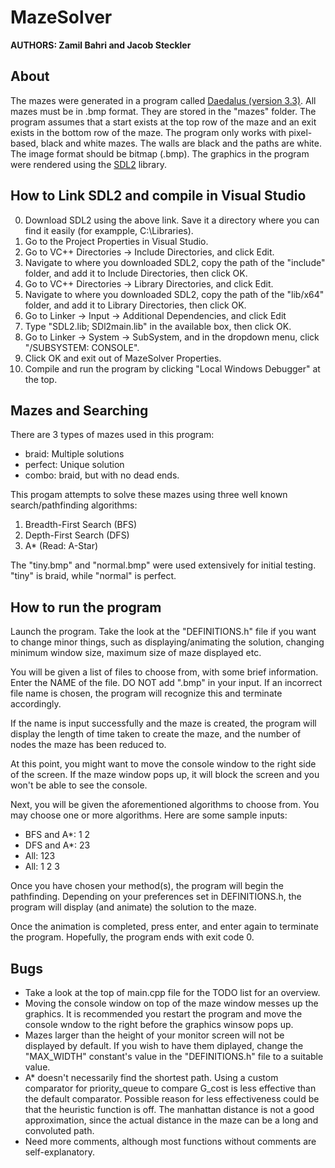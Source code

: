 # MazeSolver

**AUTHORS: Zamil Bahri and Jacob Steckler**

<h2>About</h2>

The mazes were generated in a program called [Daedalus (version 3.3)](http://www.astrolog.org/labyrnth/daedalus.htm). All mazes must be in .bmp format. They are stored in the "mazes" folder. The program assumes that a start exists at the top row of the maze and an exit exists in the bottom row of the maze. The program only works with pixel-based, black and white mazes. The walls are black and the paths are white. The image format should be bitmap (.bmp). The graphics in the program were rendered using the [SDL2](https://libsdl.org/release/SDL2-devel-2.0.22-VC.zip) library.

<h2> How to Link SDL2 and compile in Visual Studio </h2>

0) Download SDL2 using the above link. Save it a directory where you can find it easily (for exampple, C:\\Libraries).
1) Go to the Project Properties in Visual Studio.
2) Go to VC++ Directories -> Include Directories, and click Edit.
4) Navigate to where you downloaded SDL2, copy the path of the "include" folder, and add it to Include Directories, then click OK.
4) Go to VC++ Directories -> Library Directories, and click Edit.
5) Navigate to where you downloaded SDL2, copy the path of the "lib/x64" folder, and add it to Library Directories, then click OK.
6) Go to Linker -> Input -> Additional Dependencies, and click Edit
7) Type "SDL2.lib; SDl2main.lib" in the available box, then click OK.
8) Go to Linker -> System -> SubSystem, and in the dropdown menu, click "/SUBSYSTEM: CONSOLE".
9) Click OK and exit out of MazeSolver Properties.
10) Compile and run the program by clicking "Local Windows Debugger" at the top.
 
<h2> Mazes and Searching </h2>

There are 3 types of mazes used in this program:
- braid: Multiple solutions
- perfect: Unique solution
- combo: braid, but with no dead ends.

This progam attempts to solve these mazes using three well known search/pathfinding algorithms:
1) Breadth-First Search (BFS)
2) Depth-First Search (DFS)
3) A* (Read: A-Star)

The "tiny.bmp" and "normal.bmp" were used extensively for initial testing. "tiny" is braid, while "normal" is perfect.

<h2>How to run the program</h2>

Launch the program. Take the look at the "DEFINITIONS.h" file if you want to change minor things, such as displaying/animating the solution, changing minimum window size, maximum size of maze displayed etc.

You will be given a list of files to choose from, with some brief information. Enter the NAME of the file. DO NOT add ".bmp" in your input. If an incorrect file name is chosen, the program will recognize this and terminate accordingly.

If the name is input successfully and the maze is created, the program will display the length of time taken to create the maze,
and the number of nodes the maze has been reduced to.

At this point, you might want to move the console window to the right side of the screen. If the maze window pops up, it will
block the screen and you won't be able to see the console.

Next, you will be given the aforementioned algorithms to choose from. You may choose one or more algorithms. Here are some
sample inputs:
- BFS and A*: 1 2
- DFS and A*: 23
- All: 123
- All: 1 2 3

Once you have chosen your method(s), the program will begin the pathfinding. Depending on your preferences set in
DEFINITIONS.h, the program will display (and animate) the solution to the maze.

Once the animation is completed, press enter, and enter again to terminate the program. Hopefully, the program
ends with exit code 0.

<h2>Bugs</h2>

- Take a look at the top of main.cpp file for the TODO list for an overview.
- Moving the console window on top of the maze window messes up the graphics. It is recommended you restart the program and move the console wndow to the right before the graphics winsow pops up.
- Mazes larger than the height of your monitor screen will not be displayed by default. If you wish to have them diplayed, change the "MAX_WIDTH" constant's value in the "DEFINITIONS.h" file to a suitable value.
- A* doesn't necessarily find the shortest path. Using a custom comparator for priority_queue to compare G_cost is less effective than the default comparator. Possible reason for less effectiveness could be that the heuristic function is off. The manhattan distance is not a good approximation, since the actual distance in the maze can be a long and convoluted path.
- Need more comments, although most functions without comments are self-explanatory.


